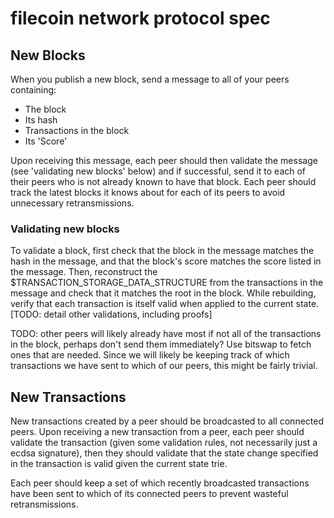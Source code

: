 # filecoin network protocol spec

## New Blocks
When you publish a new block, send a message to all of your peers containing:

- The block
- Its hash
- Transactions in the block
- Its 'Score'

Upon receiving this message, each peer should then validate the message (see
'validating new blocks' below) and if successful, send it to each of their peers who
is not already known to have that block. Each peer should track the latest
blocks it knows about for each of its peers to avoid unnecessary
retransmissions.

### Validating new blocks
To validate a block, first check that the block in the message matches the hash
in the message, and that the block's score matches the score listed in the
message. Then, reconstruct the $TRANSACTION_STORAGE_DATA_STRUCTURE from the
transactions in the message and check that it matches the root in the block.
While rebuilding, verify that each transaction is itself valid when applied to
the current state. [TODO: detail other validations, including proofs]

TODO: other peers will likely already have most if not all of the transactions
in the block, perhaps don't send them immediately? Use bitswap to fetch ones
that are needed. Since we will likely be keeping track of which transactions we
have sent to which of our peers, this might be fairly trivial.

## New Transactions

New transactions created by a peer should be broadcasted to all connected
peers. Upon receiving a new transaction from a peer, each peer should validate
the transaction (given some validation rules, not necessarily just a ecdsa
signature), then they should validate that the state change specified in the
transaction is valid given the current state trie.

Each peer should keep a set of which recently broadcasted transactions have
been sent to which of its connected peers to prevent wasteful retransmissions.
